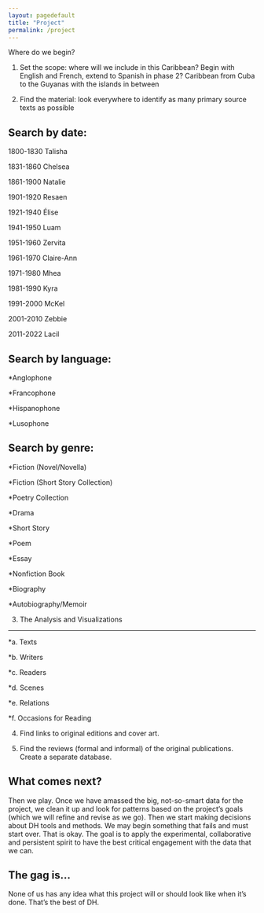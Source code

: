 ```yaml
---
layout: pagedefault
title: "Project"
permalink: /project
---
```

Where do we begin?


1)	Set the scope: where will we include in this Caribbean? Begin with English and French, extend to Spanish in phase 2? Caribbean from Cuba to the Guyanas with the islands in between

2)	Find the material: look everywhere to identify as many primary source texts as possible


Search by date:
----------
1800-1830 Talisha

1831-1860 Chelsea

1861-1900 Natalie

1901-1920 Resaen

1921-1940 Élise

1941-1950 Luam

1951-1960 Zervita

1961-1970 Claire-Ann

1971-1980 Mhea

1981-1990 Kyra

1991-2000 McKel

2001-2010 Zebbie

2011-2022 Lacil


Search by language:
----------
*Anglophone

*Francophone

*Hispanophone

*Lusophone


Search by genre:
----------
*Fiction (Novel/Novella)

*Fiction (Short Story Collection)

*Poetry Collection

*Drama

*Short Story

*Poem

*Essay

*Nonfiction Book

*Biography

*Autobiography/Memoir


3)	The Analysis and Visualizations
----------
*a.	Texts

*b.	Writers

*c.	Readers

*d.	Scenes

*e.	Relations

*f. Occasions for Reading


4)	Find links to original editions and cover art.

5)	Find the reviews (formal and informal) of the original publications. Create a separate database.


What comes next?
---------

Then we play. Once we have amassed the big, not-so-smart data for the project, we clean it up and look for patterns based on the project’s goals (which we will refine and revise as we go). Then we start making decisions about DH tools and methods. We may begin something that fails and must start over. That is okay. The goal is to apply the experimental, collaborative and persistent spirit to have the best critical engagement with the data that we can.


The gag is…
--------

None of us has any idea what this project will or should look like when it’s done. That’s the best of DH.
